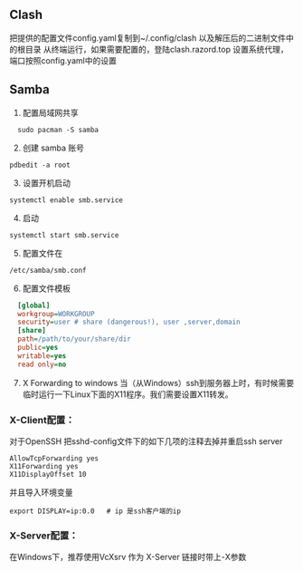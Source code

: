 
## Clash
把提供的配置文件config.yaml复制到~/.config/clash 以及解压后的二进制文件中的根目录
从终端运行，如果需要配置的，登陆clash.razord.top
设置系统代理，端口按照config.yaml中的设置

## Samba
1. 配置局域网共享
```shell
  sudo pacman -S samba
```

2. 创建 samba 账号
```shell
pdbedit -a root
```

3. 设置开机启动
```shell
systemctl enable smb.service
```

4. 启动
```shell
systemctl start smb.service
```

5. 配置文件在 
```shell
/etc/samba/smb.conf
```

6. 配置文件模板
```ini
  [global]
  workgroup=WORKGROUP
  security=user # share (dangerous!), user ,server,domain
  [share]
  path=/path/to/your/share/dir
  public=yes
  writable=yes
  read only=no
```

7. X Forwarding to windows
当（从Windows）ssh到服务器上时，有时候需要临时运行一下Linux下面的X11程序。我们需要设置X11转发。

### X-Client配置：
对于OpenSSH
把sshd-config文件下的如下几项的注释去掉并重启ssh server

```
AllowTcpForwarding yes
X11Forwarding yes
X11DisplayOffset 10
```

并且导入环境变量
```
export DISPLAY=ip:0.0   # ip 是ssh客户端的ip
```

### X-Server配置：
在Windows下，推荐使用VcXsrv 作为 X-Server
链接时带上-X参数

